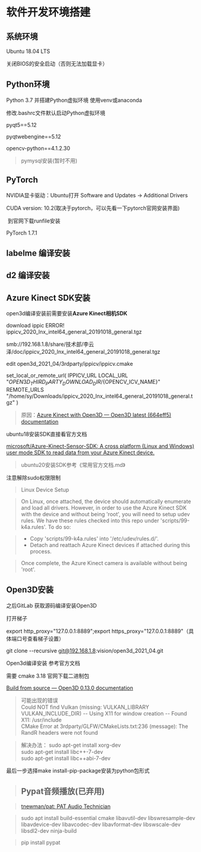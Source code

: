  

# 软件开发环境搭建

## 系统环境

Ubuntu 18.04 LTS

关闭BIOS的安全启动（否则无法加载显卡）

## Python环境

Python 3.7 并搭建Python虚拟环境 使用venv或anaconda

修改.bashrc文件默认启动Python虚拟环境

pyqt5==5.12

pyqtwebengine==5.12

opencv-python==4.1.2.30

>  pymysql安装(暂时不用)

## PyTorch

NVIDIA显卡驱动：Ubuntu打开 Software and Updates -> Additional Drivers

CUDA version: 10.2(取决于pytorch，可以先看一下pytorch官网安装界面)

​	到官网下载runfile安装

PyTorch 1.7.1	

## labelme 编译安装
## d2 编译安装

## Azure Kinect SDK安装

open3d编译安装前需要安装**Azure Kinect相机SDK**

download ippic ERROR!
ippicv_2020_lnx_intel64_general_20191018_general.tgz 

smb://192.168.1.8/share/技术部/李云泽/doc/ippicv_2020_lnx_intel64_general_20191018_general.tgz

edit open3d_2021_04/3rdparty/ippicv/ippicv.cmake

set_local_or_remote_url(
    IPPICV_URL
    LOCAL_URL "${OPEN3D_THIRD_PARTY_DOWNLOAD_DIR}/${OPENCV_ICV_NAME}"
    REMOTE_URLS "/home/sy/Downloads/ippicv_2020_lnx_intel64_general_20191018_general.tgz"
    )



> 原因：[Azure Kinect with Open3D — Open3D latest (664eff5) documentation](http://www.open3d.org/docs/latest/tutorial/Basic/azure_kinect.html)

ubuntu18安装SDK直接看官方文档

[microsoft/Azure-Kinect-Sensor-SDK: A cross platform (Linux and Windows) user mode SDK to read data from your Azure Kinect device.](https://github.com/microsoft/Azure-Kinect-Sensor-SDK)

>  ubuntu20安装SDK参考《常用官方文档.md》

注意解除sudo权限限制

 > Linux Device Setup

> On Linux, once attached, the device should automatically enumerate and load all drivers. However, in order to use the Azure Kinect SDK with the device and without being 'root', you will need to setup udev rules. We have these rules checked into this repo under 'scripts/99-k4a.rules'. To do so:

> - Copy 'scripts/99-k4a.rules' into '/etc/udev/rules.d/'.
> - Detach and reattach Azure Kinect devices if attached during this process.

> Once complete, the Azure Kinect camera is available without being 'root'.

## Open3D安装

之后GitLab 获取源码编译安装Open3D

打开梯子

export http_proxy="127.0.0.1:8889";export https_proxy="127.0.0.1:8889"（具体端口号查看梯子设置）

git clone --recursive git@192.168.1.8:vision/open3d_2021_04.git

Open3d编译安装 参考官方文档

需要 cmake 3.18  官网下载二进制包

[Build from source — Open3D 0.13.0 documentation](http://www.open3d.org/docs/release/compilation.html)

> 可能出现的错误  
> Could NOT find Vulkan (missing: VULKAN_LIBRARY VULKAN_INCLUDE_DIR) 
> -- Using X11 for window creation
> -- Found X11: /usr/include   
> CMake Error at 3rdparty/GLFW/CMakeLists.txt:236 (message):
> The RandR headers were not found

> 解决办法：
> sudo apt-get install xorg-dev  
> sudo apt-get install libc++-7-dev  
> sudo apt-get install libc++abi-7-dev  

最后一步选择make install-pip-package安装为python包形式

> ## Pypat音频播放(已弃用)

>[tnewman/pat: PAT Audio Technician](https://github.com/tnewman/pat#Prerequisites)

>sudo apt install build-essential cmake libavutil-dev libswresample-dev libavdevice-dev libavcodec-dev libavformat-dev libswscale-dev libsdl2-dev ninja-build



>pip install pypat

